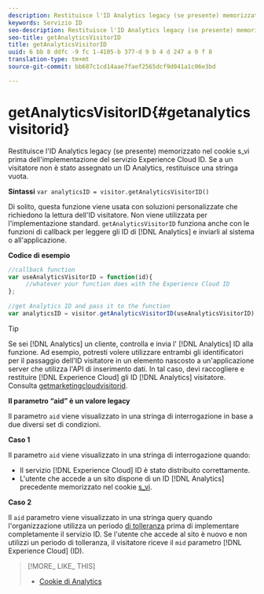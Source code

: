 ```yaml
---
description: Restituisce l'ID Analytics legacy (se presente) memorizzato nel cookie s_vi prima dell'implementazione del servizio Experience Cloud ID. Se a un visitatore non è stato assegnato un ID Analytics, restituisce una stringa vuota.
keywords: Servizio ID
seo-description: Restituisce l'ID Analytics legacy (se presente) memorizzato nel cookie s_vi prima dell'implementazione del servizio Experience Cloud ID. Se a un visitatore non è stato assegnato un ID Analytics, restituisce una stringa vuota.
seo-title: getAnalyticsVisitorID
title: getAnalyticsVisitorID
uuid: 6 bb 8 ddfc -9 fc 1-4105-b 377-d 9 b 4 d 247 a 0 f 8
translation-type: tm+mt
source-git-commit: bb687c1cd14aae7faef2565dcf9d041a1c06e3bd

---
```



# getAnalyticsVisitorID{#getanalyticsvisitorid}

Restituisce l&#39;ID Analytics legacy (se presente) memorizzato nel cookie s_vi prima dell&#39;implementazione del servizio Experience Cloud ID. Se a un visitatore non è stato assegnato un ID Analytics, restituisce una stringa vuota.

**Sintassi** `var analyticsID = visitor.getAnalyticsVisitorID()`

Di solito, questa funzione viene usata con soluzioni personalizzate che richiedono la lettura dell&#39;ID visitatore. Non viene utilizzata per l&#39;implementazione standard. `getAnalyticsVisitorID` funziona anche con le funzioni di callback per leggere gli ID di [!DNL Analytics] e inviarli al sistema o all&#39;applicazione.

**Codice di esempio**

```js
//callback function 
var useAnalyticsVisitorID = function(id){ 
     //whatever your function does with the Experience Cloud ID 
}; 
 
//get Analytics ID and pass it to the function 
var analyticsID = visitor.getAnalyticsVisitorID(useAnalyticsVisitorID)
```

>[!TIP]
>
>Se sei [!DNL Analytics] un cliente, controlla e invia l&#39; [!DNL Analytics] ID alla funzione. Ad esempio, potresti volere utilizzare entrambi gli identificatori per il passaggio dell&#39;ID visitatore in un elemento nascosto a un&#39;applicazione server che utilizza l&#39;API di inserimento dati. In tal caso, devi raccogliere e restituire [!DNL Experience Cloud] gli ID [!DNL Analytics] visitatore. Consulta [getmarketingcloudvisitorid](../../mcvid-library/mcvid-get-set/mcvid-getmcvid.md).

**Il parametro “aid” è un valore legacy**

Il parametro `aid` viene visualizzato in una stringa di interrogazione in base a due diversi set di condizioni.

**Caso 1**

Il parametro `aid` viene visualizzato in una stringa di interrogazione quando:

* Il servizio [!DNL Experience Cloud] ID è stato distribuito correttamente.
* L&#39;utente che accede a un sito dispone di un ID [!DNL Analytics] precedente memorizzato nel cookie [s_vi](https://marketing.adobe.com/resources/help/en_US/whitepapers/cookies/?f=cookies_analytics.html).

**Caso 2**

Il `aid` parametro viene visualizzato in una stringa query quando l&#39;organizzazione utilizza un periodo [di tolleranza](../../mcvid-reference/mcvid-analytics-reference/mcvid-grace-period.md) prima di implementare completamente il servizio ID. Se l&#39;utente che accede al sito è nuovo e non utilizzi un periodo di tolleranza, il visitatore riceve il `mid` parametro [!DNL Experience Cloud] (ID).

>[!MORE_ LIKE_ THIS]
>
>* [Cookie di Analytics](https://marketing.adobe.com/resources/help/en_US/whitepapers/cookies/cookies_analytics.html)

